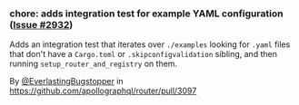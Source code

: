 ### chore: adds integration test for example YAML configuration ([Issue #2932](https://github.com/apollographql/router/issues/2932))

Adds an integration test that iterates over `./examples` looking for `.yaml` files that don't have a `Cargo.toml` or `.skipconfigvalidation` sibling, and then running `setup_router_and_registry` on them.

By [@EverlastingBugstopper](https://github.com/EverlastingBugstopper) in https://github.com/apollographql/router/pull/3097